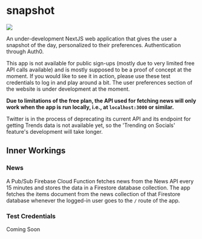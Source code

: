 # snapshot

[<img src="https://firebasestorage.googleapis.com/v0/b/vk-snapshot.appspot.com/o/snapshot-alpha-banner.png?alt=media&token=db6d6c39-56b3-4975-8c9e-e096b819ddcd">](https://snapshot.viditkhandelwal.com)

An under-development NextJS web application that gives the user a snapshot of the day, personalized to their preferences.
Authentication through Auth0.

This app is not available for public sign-ups (mostly due to very limited free API calls available) and is mostly supposed to be a proof of concept at the moment. If you would like to see it in action, please use these test credentials to log in and play around a bit. The user preferences section of the website is under development at the moment. 

**Due to limitations of the free plan, the API used for fetching news will only work when the app is run locally, i.e., at ```localhost:3000``` or similar.**

Twitter is in the process of deprecating its current API and its endpoint for getting Trends data is not available yet, so the 'Trending on Socials' feature's development will take longer.

## Inner Workings

### News 
A Pub/Sub Firebase Cloud Function fetches news from the News API every 15 minutes and stores the data in a Firestore database collection. The app fetches the items document from the news collection of that Firestore database whenever the logged-in user goes to the ```/``` route of the app. 

### Test Credentials

Coming Soon

